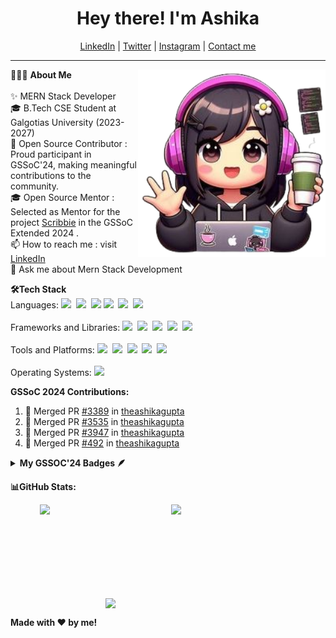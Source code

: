 <h1 align="center"> Hey there! I'm Ashika</a> </h1>

<!--- Adding Header Elements -->
<p align="center">
  <a href="https://www.linkedin.com/in/ashikagupta/">LinkedIn</a> |
  <a href="https://x.com/theashikagupta">Twitter</a> |
  <a href="https://www.instagram.com/theashikagupta">Instagram</a> |
  <a href="mailto:connect@ashikagupta1503@gmail.com">Contact me</a> 
</p> 

-----------------------------------------------------------
👨🏻‍💻 **About Me**<img src="img.png" min-width="300px" max-width="300px" width="300px" align="right"> <br><br>
✨ MERN Stack Developer <br>
🎓 B.Tech CSE Student at Galgotias University (2023-2027) <br>
🚀 Open Source Contributor : Proud participant in GSSoC'24, making meaningful contributions to the community. <br>
🎓 Open Source Mentor : Selected as Mentor for the project [Scribbie](https://github.com/Scribbie-Notes/notes-app.git) in the GSSoC Extended 2024 .<br>
📫 How to reach me : visit  [LinkedIn](https://www.linkedin.com/in/ashikagupta/)<br>
💬 Ask me about Mern Stack Development<br>
<!--- Adding Tech Stack open Section -->



<b>🛠Tech Stack</b><br>
Languages:
<img src="https://img.shields.io/badge/-python-437CAC?logo=python&logoColor=white&style=flat"> 
<img src="https://img.shields.io/badge/-Javascript-F7DF1E?logo=javascript&logoColor=black&style=flat"> 
<img src="https://img.shields.io/badge/-Java-007396?logo=java&logoColor=white&style=flat">
<img src="https://img.shields.io/badge/-Mysql-DC8F0F?logo=Mysql&logoColor=white&style=flat">&nbsp; 
<img src="https://img.shields.io/badge/-HTML5-DE5934?logo=HTML5&logoColor=white&style=flat">&nbsp;
<img src="https://img.shields.io/badge/-CSS3-2275B2?logo=CSS3&logoColor=white&style=flat"> &nbsp; 
<br><br>
Frameworks and Libraries: <!--- Frameworks and Libraries goes here -->
<img src="https://img.shields.io/badge/-React-61DAFB?logo=react&logoColor=black&style=flat"> 
<img src="https://img.shields.io/badge/-Node.js-339933?logo=node.js&logoColor=white&style=flat"> 
<img src="https://img.shields.io/badge/-Express-000000?logo=express&logoColor=white&style=flat"> 
<img src="https://img.shields.io/badge/-Bootstrap-7952B3?logo=bootstrap&logoColor=white&style=flat"> 
<img src="https://img.shields.io/badge/-Tailwind%20CSS-06B6D4?logo=tailwind-css&logoColor=white&style=flat"> <br><br>
Tools and Platforms: <img src="https://img.shields.io/badge/-Git-orange?logo=Git&logoColor=white&style=flat">&nbsp; 
<img src="https://img.shields.io/badge/-MongoDB-47A248?logo=mongodb&logoColor=white&style=flat"> 
<img src="https://img.shields.io/badge/-Visual%20Studio%20Code-25AEF4?logo=visualstudio&logoColor=white&style=flat"> 
<img src="https://img.shields.io/badge/-Figma-F24E1E?logo=figma&logoColor=white&style=flat"> 
<img src="https://img.shields.io/badge/-Canva-00C4CC?logo=canva&logoColor=white&style=flat"> <br><br>
Operating Systems: <img src="https://img.shields.io/badge/-Windows-0F7BCF?logo=Windows&logoColor=white&style=flat">&nbsp;


  <!--START_SECTION:activity-->
  **GSSoC 2024 Contributions:**
1. 🎉 Merged PR [#3389](https://github.com/kunjgit/GameZone/pull/3389#issue-2302849782) in [theashikagupta](https://github.com/theashikagupta)
2. 💪 Merged PR [#3535](https://github.com/kunjgit/GameZone/pull/3525#issue-2305088445) in [theashikagupta](https://github.com/theashikagupta)
3. 🎉 Merged PR [#3947](https://github.com/kunjgit/GameZone/pull/3947#issue-2326521947) in [theashikagupta](https://github.com/theashikagupta)
4. 💪 Merged PR [#492](https://github.com/GSSoC24/Postman-Challenge/pull/492#issue-2433911173) in [theashikagupta](https://github.com/theashikagupta)
  <!--END_SECTION:activity-->
  </details> 

<details>	
 <summary><b>My GSSOC'24 Badges 🪶</b></summary><br>
<div style='display:flex; align-items:center; gap: 10px;' align='center'>

<br>
<img src="https://raw.githubusercontent.com/theashikagupta/My-Stats-of-Gssoc2024-/main/Badge1.png" alt="Explorer Badge" width="250" height="250"/>
<img src="https://raw.githubusercontent.com/theashikagupta/My-Stats-of-Gssoc2024-/main/Badge2.png" alt="Adventurer Badge" width="250" height="250"/>
<img src="https://raw.githubusercontent.com/theashikagupta/My-Stats-of-Gssoc2024-/main/Badge3.png" alt="Trailblazer Badge" width="250" height="250"/>
<img src="https://raw.githubusercontent.com/theashikagupta/My-Stats-of-Gssoc2024-/main/Badge4.png" alt="Summit Seeker Badge" width="250" height="250"/>
<img src="https://raw.githubusercontent.com/theashikagupta/My-Stats-of-Gssoc2024-/main/Badge5.png" alt="Champion Badge" width="250" height="250"/>
<img src="https://raw.githubusercontent.com/theashikagupta/My-Stats-of-Gssoc2024-/main/Badge6.png" alt="Postman Badge" width="250" height="250"/>
<br>
</div>

</details>


<b>📊GitHub Stats:</b>
<div style="display: flex; flex-wrap: wrap; gap: 10px; align-items: center; justify-content: center;">
<img src="https://github-readme-streak-stats.herokuapp.com/?user=theashikagupta&theme=dark&hide_border=false" height="140px"  style="min-width: 200px"> <img src="https://github-readme-stats.vercel.app/api?username=theashikagupta&theme=dark&hide_border=false&include_all_commits=false&count_private=false" height="140px"  style="min-width: 200px" >  <img src="https://github-readme-stats.vercel.app/api/top-langs/?username=theashikagupta&theme=dark&hide_border=false&include_all_commits=false&count_private=false&layout=compact"   style="min-width: 200px">
</div>


<!--- Footer End -->
**Made with ❤️ by me!**


<!--- Body End -->



